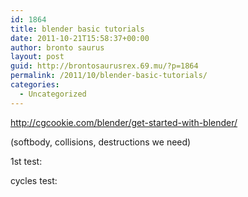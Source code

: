 ```yaml
---
id: 1864
title: blender basic tutorials
date: 2011-10-21T15:58:37+00:00
author: bronto saurus
layout: post
guid: http://brontosaurusrex.69.mu/?p=1864
permalink: /2011/10/blender-basic-tutorials/
categories:
  - Uncategorized
---
```

<http://cgcookie.com/blender/get-started-with-blender/>

(softbody, collisions, destructions we need)

1st test:
  


cycles test: